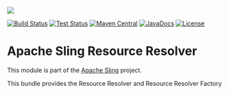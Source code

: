 [<img src="http://sling.apache.org/res/logos/sling.png"/>](http://sling.apache.org)

 [![Build Status](https://builds.apache.org/buildStatus/icon?job=sling-org-apache-sling-resourceresolver-1.8)](https://builds.apache.org/view/S-Z/view/Sling/job/sling-org-apache-sling-resourceresolver-1.8) [![Test Status](https://img.shields.io/jenkins/t/https/builds.apache.org/view/S-Z/view/Sling/job/sling-org-apache-sling-resourceresolver-1.8.svg)](https://builds.apache.org/view/S-Z/view/Sling/job/sling-org-apache-sling-resourceresolver-1.8/test_results_analyzer/) [![Maven Central](https://maven-badges.herokuapp.com/maven-central/org.apache.sling/org.apache.sling.resourceresolver/badge.svg)](http://search.maven.org/#search%7Cga%7C1%7Cg%3A%22org.apache.sling%22%20a%3A%22org.apache.sling.resourceresolver%22) [![JavaDocs](https://www.javadoc.io/badge/org.apache.sling/org.apache.sling.resourceresolver.svg)](https://www.javadoc.io/doc/org.apache.sling/org.apache.sling.resourceresolver) [![License](https://img.shields.io/badge/License-Apache%202.0-blue.svg)](https://www.apache.org/licenses/LICENSE-2.0)

# Apache Sling Resource Resolver

This module is part of the [Apache Sling](https://sling.apache.org) project.

This bundle provides the Resource Resolver and Resource Resolver Factory
